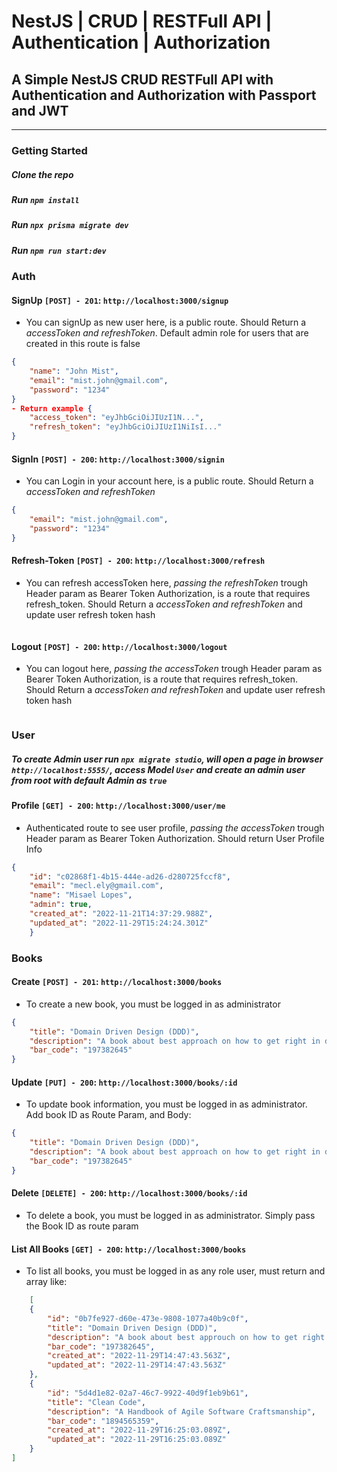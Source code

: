 # NestJS | CRUD | RESTFull API | Authentication | Authorization
 
## A Simple NestJS CRUD RESTFull API with Authentication and Authorization with Passport and JWT
<hr>

### Getting Started
##### Clone the repo
##### Run `npm install`
##### Run `npx prisma migrate dev`
##### Run `npm run start:dev`

### Auth
#### SignUp `[POST] - 201`: `http://localhost:3000/signup`
- You can signUp as new user here, is a public route. Should Return a _accessToken and refreshToken_. Default admin role for users that are created in this route is false
```json
{
	"name": "John Mist",
	"email": "mist.john@gmail.com",
	"password": "1234"
}
- Return example {
	"access_token": "eyJhbGciOiJIUzI1N...",
	"refresh_token": "eyJhbGciOiJIUzI1NiIsI..."
}
```
#### SignIn `[POST] - 200`: `http://localhost:3000/signin`
- You can Login in your account here, is a public route. Should Return a _accessToken and refreshToken_
```json
{
	"email": "mist.john@gmail.com",
	"password": "1234"
}
```
#### Refresh-Token `[POST] - 200`: `http://localhost:3000/refresh`
- You can refresh accessToken here, _passing the refreshToken_ trough Header param as Bearer Token Authorization, 
is a route that requires refresh_token. Should Return a _accessToken and refreshToken_ and update user refresh token hash
```Bearer eyJhbGciOiJIUzI1NiIsI...
```

#### Logout `[POST] - 200`: `http://localhost:3000/logout`
- You can logout here, _passing the accessToken_ trough Header param as Bearer Token Authorization, 
is a route that requires refresh_token. Should Return a _accessToken and refreshToken_ and update user refresh token hash
```Bearer eyJhbGciOiJIUzI1N......
```

### User

##### To create Admin user run `npx migrate studio`, will open a page in browser `http://localhost:5555/`, access Model `User` and create an admin user from root with default Admin as `true`
#### Profile `[GET] - 200`: `http://localhost:3000/user/me`
- Authenticated route to see user profile, _passing the accessToken_ trough Header param as Bearer Token Authorization. Should return User Profile Info
```json 
{
	"id": "c02868f1-4b15-444e-ad26-d280725fccf8",
	"email": "mecl.ely@gmail.com",
	"name": "Misael Lopes",
	"admin": true,
	"created_at": "2022-11-21T14:37:29.988Z",
	"updated_at": "2022-11-29T15:24:24.301Z"
    }
```

### Books
#### Create `[POST] - 201`: `http://localhost:3000/books`
- To create a new book, you must be logged in as administrator
```json 
{
	"title": "Domain Driven Design (DDD)",
	"description": "A book about best approach on how to get right in development with business domain",
	"bar_code": "197382645"
}
```

#### Update `[PUT] - 200`: `http://localhost:3000/books/:id`
- To update book information, you must be logged in as administrator. Add book ID as Route Param, and Body:
```json 
{
	"title": "Domain Driven Design (DDD)",
	"description": "A book about best approach on how to get right in development with business domain",
	"bar_code": "197382645"
}
```

#### Delete `[DELETE] - 200`: `http://localhost:3000/books/:id`
- To delete a book, you must be logged in as administrator. Simply pass the Book ID as route param

#### List All Books `[GET] - 200`: `http://localhost:3000/books`
- To list all books, you must be logged in as any role user, must return and array like:
```json 
	[
	{
		"id": "0b7fe927-d60e-473e-9808-1077a40b9c0f",
		"title": "Domain Driven Design (DDD)",
		"description": "A book about best approuch on how to get right in development with business domain",
		"bar_code": "197382645",
		"created_at": "2022-11-29T14:47:43.563Z",
		"updated_at": "2022-11-29T14:47:43.563Z"
	},
	{
		"id": "5d4d1e82-02a7-46c7-9922-40d9f1eb9b61",
		"title": "Clean Code",
		"description": "A Handbook of Agile Software Craftsmanship",
		"bar_code": "1894565359",
		"created_at": "2022-11-29T16:25:03.089Z",
		"updated_at": "2022-11-29T16:25:03.089Z"
	}
]
```
